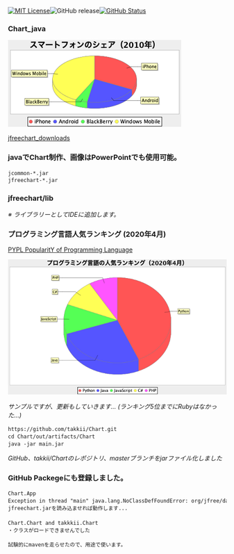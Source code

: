 [![MIT License](http://img.shields.io/badge/license-MIT-blue.svg?style=flat)](LICENSE)![GitHub release](https://img.shields.io/github/release/takkii/Chart.svg?style=flat)[![GitHub Status](https://img.shields.io/github/last-commit/takkii/Chart.svg?style=flat)](GitHub)

### Chart_java

![Chart](https://github.com/takkii/Chart/blob/master/piechart.png)

[jfreechart_downloads](https://sourceforge.net/projects/jfreechart/files/1.%20JFreeChart/1.0.19/jfreechart-1.0.19.zip/download)

### javaでChart制作、画像はPowerPointでも使用可能。

```markdown
jcommon-*.jar
jfreechart-*.jar
```
### jfreechart/lib

*※ ライブラリーとしてIDEに追加します。*

### プログラミング言語人気ランキング (2020年4月)

[PYPL PopularitY of Programming Language](http://pypl.github.io/PYPL.html)

![Chart_lang](https://github.com/takkii/Chart/blob/master/piechart_lang_else.png)

*サンプルですが、更新もしていきます... (ランキング5位までにRubyはなかった...)*

```markdown
https://github.com/takkii/Chart.git
cd Chart/out/artifacts/Chart
java -jar main.jar
```

*GitHub、takkii/Chartのレポジトリ、masterブランチをjarファイル化しました*

### GitHub Packegeにも登録しました。

```markdown
Chart.App
Exception in thread "main" java.lang.NoClassDefFoundError: org/jfree/data/general/PieDataset
jfreechart.jarを読み込ませれば動作します...

Chart.Chart and takkkii.Chart
・クラスがロードできませんでした

試験的にmavenを走らせたので、用途で使います。
```
